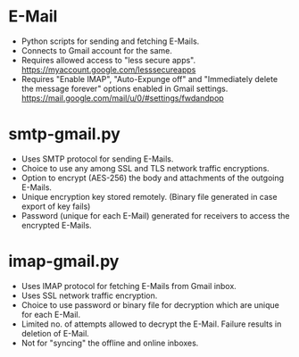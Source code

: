 # E-Mail
* Python scripts for sending and fetching E-Mails.
* Connects to Gmail account for the same.
* Requires allowed access to "less secure apps". https://myaccount.google.com/lesssecureapps
* Requires "Enable IMAP", "Auto-Expunge off" and "Immediately delete the message forever" options enabled in Gmail settings. https://mail.google.com/mail/u/0/#settings/fwdandpop

# smtp-gmail.py
* Uses SMTP protocol for sending E-Mails.
* Choice to use any among SSL and TLS network traffic encryptions.
* Option to encrypt (AES-256) the body and attachments of the outgoing E-Mails.
* Unique encryption key stored remotely. (Binary file generated in case export of key fails)
* Password (unique for each E-Mail) generated for receivers to access the encrypted E-Mails.

# imap-gmail.py
* Uses IMAP protocol for fetching E-Mails from Gmail inbox.
* Uses SSL network traffic encryption.
* Choice to use password or binary file for decryption which are unique for each E-Mail.
* Limited no. of attempts allowed to decrypt the E-Mail. Failure results in deletion of E-Mail.
* Not for "syncing" the offline and online inboxes.
